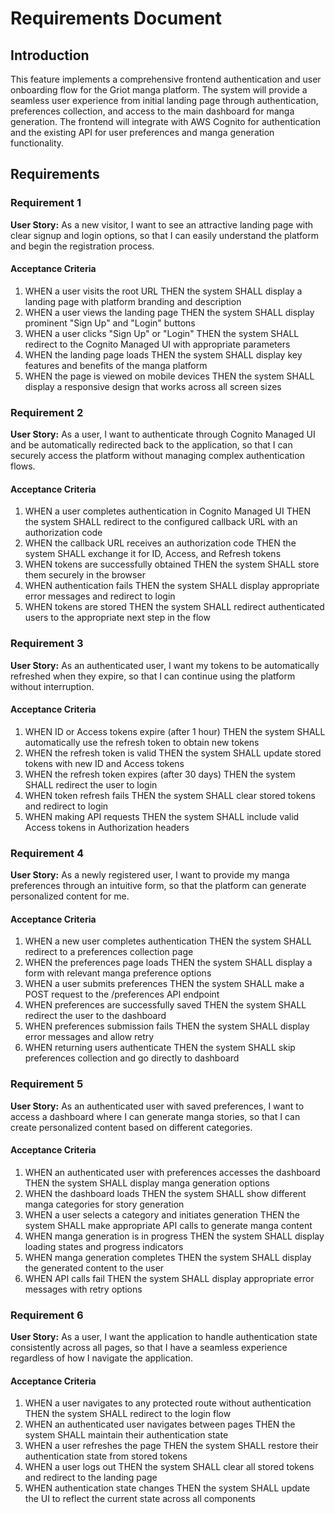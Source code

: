 # Requirements Document

## Introduction

This feature implements a comprehensive frontend authentication and user onboarding flow for the Griot manga platform. The system will provide a seamless user experience from initial landing page through authentication, preferences collection, and access to the main dashboard for manga generation. The frontend will integrate with AWS Cognito for authentication and the existing API for user preferences and manga generation functionality.

## Requirements

### Requirement 1

**User Story:** As a new visitor, I want to see an attractive landing page with clear signup and login options, so that I can easily understand the platform and begin the registration process.

#### Acceptance Criteria

1. WHEN a user visits the root URL THEN the system SHALL display a landing page with platform branding and description
2. WHEN a user views the landing page THEN the system SHALL display prominent "Sign Up" and "Login" buttons
3. WHEN a user clicks "Sign Up" or "Login" THEN the system SHALL redirect to the Cognito Managed UI with appropriate parameters
4. WHEN the landing page loads THEN the system SHALL display key features and benefits of the manga platform
5. WHEN the page is viewed on mobile devices THEN the system SHALL display a responsive design that works across all screen sizes

### Requirement 2

**User Story:** As a user, I want to authenticate through Cognito Managed UI and be automatically redirected back to the application, so that I can securely access the platform without managing complex authentication flows.

#### Acceptance Criteria

1. WHEN a user completes authentication in Cognito Managed UI THEN the system SHALL redirect to the configured callback URL with an authorization code
2. WHEN the callback URL receives an authorization code THEN the system SHALL exchange it for ID, Access, and Refresh tokens
3. WHEN tokens are successfully obtained THEN the system SHALL store them securely in the browser
4. WHEN authentication fails THEN the system SHALL display appropriate error messages and redirect to login
5. WHEN tokens are stored THEN the system SHALL redirect authenticated users to the appropriate next step in the flow

### Requirement 3

**User Story:** As an authenticated user, I want my tokens to be automatically refreshed when they expire, so that I can continue using the platform without interruption.

#### Acceptance Criteria

1. WHEN ID or Access tokens expire (after 1 hour) THEN the system SHALL automatically use the refresh token to obtain new tokens
2. WHEN the refresh token is valid THEN the system SHALL update stored tokens with new ID and Access tokens
3. WHEN the refresh token expires (after 30 days) THEN the system SHALL redirect the user to login
4. WHEN token refresh fails THEN the system SHALL clear stored tokens and redirect to login
5. WHEN making API requests THEN the system SHALL include valid Access tokens in Authorization headers

### Requirement 4

**User Story:** As a newly registered user, I want to provide my manga preferences through an intuitive form, so that the platform can generate personalized content for me.

#### Acceptance Criteria

1. WHEN a new user completes authentication THEN the system SHALL redirect to a preferences collection page
2. WHEN the preferences page loads THEN the system SHALL display a form with relevant manga preference options
3. WHEN a user submits preferences THEN the system SHALL make a POST request to the /preferences API endpoint
4. WHEN preferences are successfully saved THEN the system SHALL redirect the user to the dashboard
5. WHEN preferences submission fails THEN the system SHALL display error messages and allow retry
6. WHEN returning users authenticate THEN the system SHALL skip preferences collection and go directly to dashboard

### Requirement 5

**User Story:** As an authenticated user with saved preferences, I want to access a dashboard where I can generate manga stories, so that I can create personalized content based on different categories.

#### Acceptance Criteria

1. WHEN an authenticated user with preferences accesses the dashboard THEN the system SHALL display manga generation options
2. WHEN the dashboard loads THEN the system SHALL show different manga categories for story generation
3. WHEN a user selects a category and initiates generation THEN the system SHALL make appropriate API calls to generate manga content
4. WHEN manga generation is in progress THEN the system SHALL display loading states and progress indicators
5. WHEN manga generation completes THEN the system SHALL display the generated content to the user
6. WHEN API calls fail THEN the system SHALL display appropriate error messages with retry options

### Requirement 6

**User Story:** As a user, I want the application to handle authentication state consistently across all pages, so that I have a seamless experience regardless of how I navigate the application.

#### Acceptance Criteria

1. WHEN a user navigates to any protected route without authentication THEN the system SHALL redirect to the login flow
2. WHEN an authenticated user navigates between pages THEN the system SHALL maintain their authentication state
3. WHEN a user refreshes the page THEN the system SHALL restore their authentication state from stored tokens
4. WHEN a user logs out THEN the system SHALL clear all stored tokens and redirect to the landing page
5. WHEN authentication state changes THEN the system SHALL update the UI to reflect the current state across all components
